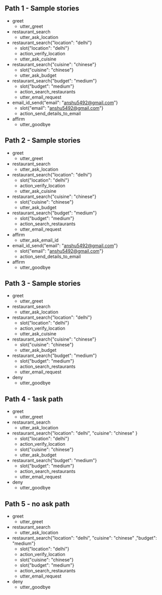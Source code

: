 ## Path 1 - Sample stories
* greet
    - utter_greet
* restaurant_search
    - utter_ask_location
* restaurant_search{"location": "delhi"}
    - slot{"location": "delhi"}
	- action_verify_location
    - utter_ask_cuisine
* restaurant_search{"cuisine": "chinese"}
    - slot{"cuisine": "chinese"}
	- utter_ask_budget
* restaurant_search{"budget": "medium"}
    - slot{"budget": "medium"}
    - action_search_restaurants
	- utter_email_request
* email_id_send{"email": "anshu5492@gmail.com"}
    - slot{"email": "anshu5492@gmail.com"}
	- action_send_details_to_email
* affirm
	- utter_goodbye

## Path 2 - Sample stories
* greet
    - utter_greet
* restaurant_search
    - utter_ask_location
* restaurant_search{"location": "delhi"}
    - slot{"location": "delhi"}
	- action_verify_location
    - utter_ask_cuisine
* restaurant_search{"cuisine": "chinese"}
    - slot{"cuisine": "chinese"}
	- utter_ask_budget
* restaurant_search{"budget": "medium"}
    - slot{"budget": "medium"}
    - action_search_restaurants
	- utter_email_request
* affirm
	- utter_ask_email_id
* email_id_send{"email": "anshu5492@gmail.com"}
    - slot{"email": "anshu5492@gmail.com"}
	- action_send_details_to_email
* affirm
	- utter_goodbye

## Path 3 - Sample stories
* greet
    - utter_greet
* restaurant_search
    - utter_ask_location
* restaurant_search{"location": "delhi"}
    - slot{"location": "delhi"}
	- action_verify_location
    - utter_ask_cuisine
* restaurant_search{"cuisine": "chinese"}
    - slot{"cuisine": "chinese"}
	- utter_ask_budget
* restaurant_search{"budget": "medium"}
    - slot{"budget": "medium"}
    - action_search_restaurants
	- utter_email_request
* deny
	- utter_goodbye

## Path 4 - 1ask path
* greet
    - utter_greet
* restaurant_search
    - utter_ask_location
* restaurant_search{"location": "delhi", "cuisine": "chinese" }
    - slot{"location": "delhi"}
	 - action_verify_location
	 - slot{"cuisine": "chinese"}
	- utter_ask_budget
* restaurant_search{"budget": "medium"}
    - slot{"budget": "medium"}
    - action_search_restaurants
	- utter_email_request
* deny
	- utter_goodbye

## Path 5 - no ask path
* greet
    - utter_greet
* restaurant_search
    - utter_ask_location
* restaurant_search{"location": "delhi", "cuisine": "chinese" ,"budget": "medium"}
    - slot{"location": "delhi"}
	 - action_verify_location
	 - slot{"cuisine": "chinese"}
    - slot{"budget": "medium"}
    - action_search_restaurants
	- utter_email_request
* deny
	- utter_goodbye




